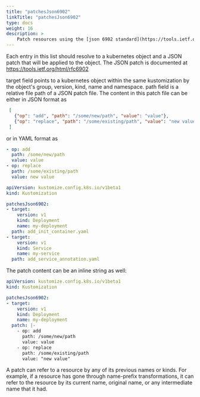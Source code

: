 ```yaml
---
title: "patchesJson6902"
linkTitle: "patchesJson6902"
type: docs
weight: 16
description: >
    Patch resources using the [json 6902 standard](https://tools.ietf.org/html/rfc6902)
---
```


Each entry in this list should resolve to a kubernetes object and a JSON patch that will be applied
to the object.
The JSON patch is documented at <https://tools.ietf.org/html/rfc6902>

target field points to a kubernetes object within the same kustomization
by the object's group, version, kind, name and namespace.
path field is a relative file path of a JSON patch file.
The content in this patch file can be either in JSON format as

```json
 [
   {"op": "add", "path": "/some/new/path", "value": "value"},
   {"op": "replace", "path": "/some/existing/path", "value": "new value"}
 ]
 ```

or in YAML format as

```yaml
- op: add
  path: /some/new/path
  value: value
- op: replace
  path: /some/existing/path
  value: new value
```

```yaml
apiVersion: kustomize.config.k8s.io/v1beta1
kind: Kustomization

patchesJson6902:
- target:
    version: v1
    kind: Deployment
    name: my-deployment
  path: add_init_container.yaml
- target:
    version: v1
    kind: Service
    name: my-service
  path: add_service_annotation.yaml
```

The patch content can be an inline string as well:

```yaml
apiVersion: kustomize.config.k8s.io/v1beta1
kind: Kustomization

patchesJson6902:
- target:
    version: v1
    kind: Deployment
    name: my-deployment
  patch: |-
    - op: add
      path: /some/new/path
      value: value
    - op: replace
      path: /some/existing/path
      value: "new value"
```

A patch can refer to a resource by any of its previous names or kinds.
For example, if a resource has gone through name-prefix transformations, it can refer to the
resource by its current name, original name, or any intermediate name that it had. 